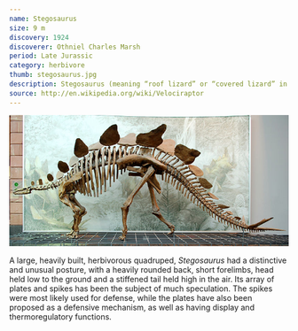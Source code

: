 ```yaml
---
name: Stegosaurus
size: 9 m
discovery: 1924
discoverer: Othniel Charles Marsh
period: Late Jurassic
category: herbivore
thumb: stegosaurus.jpg
description: Stegosaurus (meaning “roof lizard” or “covered lizard” in reference to its bony plates) is a genus of armored stegosaurid dinosaur. They lived during the Late Jurassic period (Kimmeridgian to early Tithonian), some 155 to 150 million years ago in what is now western North America.
source: http://en.wikipedia.org/wiki/Velociraptor
---
```


![Stegosaurus skeleton](img/stegosaurus-skeleton.jpg)

A large, heavily built, herbivorous quadruped, *Stegosaurus* had a distinctive and unusual posture, with a heavily rounded back, short forelimbs, head held low to the ground and a stiffened tail held high in the air. Its array of plates and spikes has been the subject of much speculation. The spikes were most likely used for defense, while the plates have also been proposed as a defensive mechanism, as well as having display and thermoregulatory functions.
